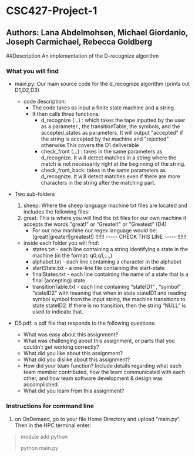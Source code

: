 # CSC427-Project-1 
## Authors: Lana Abdelmohsen, Michael Giordanio, Joseph Carmichael, Rebecca Goldberg 
##Description 
An implementation of the D-recognize algorithm 
### What you will find  
- main.py: Our main source code for the d_recognize algorithm (prints out D1,D2,D3) 
    - code description: 
        - The code takes as input a finite state machine and a string. 
        - It then calls three functions:
            - d_recognize (...) : which takes the tape inputted by the user as a parameter , the transitionTable, the symbols, and the accepted_states as parameters. It will output "accepted" if the string is accepted by the machine and "rejected" otherwise.This covers the D1 deliverable 
            - check_front (...) : takes in the same parameters as d_recognize. It will detect matches in a string where the match is not necessarily right at the
beginning of the string. 
            - check_front_back: takes in the same parameters as d_recognize. It will detect matches even if there are more characters in the string after the matching part.
- Two sub-folders 

    1. sheep: Where the sheep language machine txt files are located and includes the following files: 
    2.  great: This is where you will find the txt files for our own machine it accepts the words "great!" or "Greater!" or "Greatest" (D4)
        - For our new machine our regex language would be: (great!|greater!|greatest!) !!!!!! ----- CHECK THIS LINE ----- !!!!!!
 
    - inside each folder you will find: 
        - states.txt - each line containing a string identifying a state in the machine (in the format: q0,q1,...,) 
        - alphabet.txt - each line containing a character in the alphabet
        - startState.txt - a one-line file containing the start-state
        - finalStates.txt - each line containing the name of a state that is a final (accepting) state
        - transitionTable.txt - each line containing “stateID1” , “symbol” , “stateID2” 
           with meaning that when in state stateID1 and reading symbol symbol
           from the input string, the machine transitions to state stateID2. If
           there is no transition, then the string “NULL” is used to indicate that.
- D5.pdf: a pdf file that responds to the following questions: 
    - What was easy about this assignment?
    - What was challenging about this assignment, or parts that you couldn’t
      get working correctly?
    - What did you like about this assignment?
    - What did you dislike about this assignment?
    - How did your team function? Include details regarding what each team
      member contributed, how the team communicated with each other, and
      how team software development & design was accomplished. 
    - What did you learn from this assignment? 

### Instructions for command line 

1. on OnDemand, go to your file Home Directory and upload "main.py". Then in the HPC terminal enter: 
>
> module add python 
> 
> python main.py 
>
